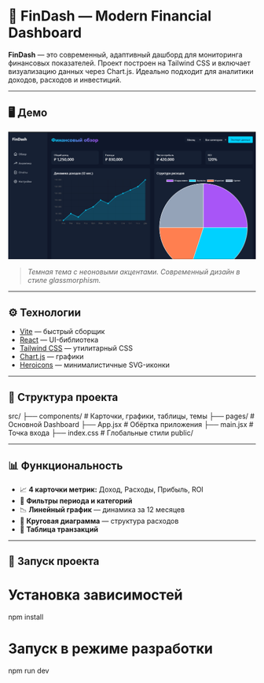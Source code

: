 # 💼 FinDash — Modern Financial Dashboard

**FinDash** — это современный, адаптивный дашборд для мониторинга финансовых показателей. Проект построен на Tailwind CSS и включает визуализацию данных через Chart.js. Идеально подходит для аналитики доходов, расходов и инвестиций.

---

## 🖥️ Демо

![FinDash Preview](public/preview.png)  
> _Темная тема с неоновыми акцентами. Современный дизайн в стиле glassmorphism._

---

## ⚙️ Технологии

- [Vite](https://vitejs.dev/) — быстрый сборщик
- [React](https://reactjs.org/) — UI-библиотека
- [Tailwind CSS](https://tailwindcss.com/) — утилитарный CSS
- [Chart.js](https://www.chartjs.org/) — графики
- [Heroicons](https://heroicons.com/) — минималистичные SVG-иконки

---

## 🧱 Структура проекта

src/
├── components/ # Карточки, графики, таблицы, темы
├── pages/ # Основной Dashboard
├── App.jsx # Обёртка приложения
├── main.jsx # Точка входа
├── index.css # Глобальные стили
public/

---

## 📊 Функциональность

- 📈 **4 карточки метрик:** Доход, Расходы, Прибыль, ROI  
- 📅 **Фильтры периода и категорий**  
- 📉 **Линейный график** — динамика за 12 месяцев  
- 🧾 **Круговая диаграмма** — структура расходов  
- 🧮 **Таблица транзакций**  

---

## 🚀 Запуск проекта

# Установка зависимостей
npm install

# Запуск в режиме разработки
npm run dev
